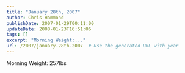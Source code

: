 ```yaml
---
title: "January 28th, 2007"
author: Chris Hammond
publishDate: 2007-01-29T00:11:00
updateDate: 2008-01-23T16:51:06
tags: []
excerpt: "Morning Weight:..."
url: /2007/january-28th-2007  # Use the generated URL with year
---
```

Morning Weight: 257lbs<img src="https://65lbs.com/aggbug.aspx?PostID=44" width="1" height="1">
